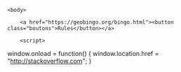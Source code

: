 <html>
    <head>
        <meta charset = "utf-8">
        <link href = "style.css" rel = "stylesheet">
<style>

a {
    text-align:center;
}
    
button {
    width:50%;
    height:30%;
}

</style>    
    </head>
    
    <body>

        <a href="https://geobingo.org/bingo.html"><button class="boutons">Rules</button></a>

        <script>

window.onload = function() {
    window.location.href = "http://stackoverflow.com";
}
        </script>
    </body>
</html>

